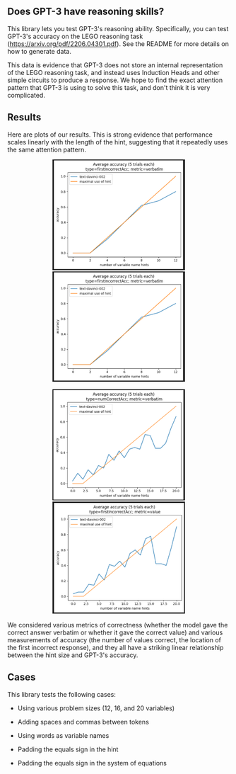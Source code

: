 ## Does GPT-3 have reasoning skills?



This library lets you test GPT-3's reasoning ability. Specifically, you can test GPT-3's accuracy on the LEGO reasoning task (https://arxiv.org/pdf/2206.04301.pdf). See the README for more details on how to generate data.


This data is evidence that GPT-3 does not  store an internal representation of the LEGO reasoning task, and instead uses Induction Heads and other simple circuits to produce a response. We hope to find the exact attention pattern that GPT-3 is using to solve this task, and don't think it is very complicated.


## Results

Here are plots of our results. This is strong evidence that performance scales linearly with the length of the hint, suggesting that it repeatedly uses the same attention pattern.

<p align="center">
<img src="images/1.png" alt="12 hints 1" width="300"/>
<img src="images/2.png" alt="12 hints 2" width="300"/>
</p>

<p align="center">
<img src="images/3.png" alt="20 hints 1" width="300"/>
<img src="images/4.png" alt="20 hints 2" width="300"/>
</p>


We considered various metrics of correctness (whether the model gave the correct answer verbatim or whether it gave the correct value) and various measurements of accuracy (the number of values correct, the location of the first incorrect response), and they all have a striking linear relationship between the hint size and GPT-3's accuracy.




## Cases


This library tests the following cases:


- Using various problem sizes (12, 16, and 20 variables)

- Adding spaces and commas between tokens

- Using words as variable names

- Padding the equals sign in the hint

- Padding the equals sign in the system of equations


